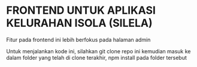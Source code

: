# FRONTEND UNTUK APLIKASI KELURAHAN ISOLA (SILELA)

Fitur pada frontend ini lebih berfokus pada halaman admin

Untuk menjalankan kode ini, silahkan git clone repo ini
kemudian masuk ke dalam folder yang telah di clone
terakhir, npm install pada folder tersebut
